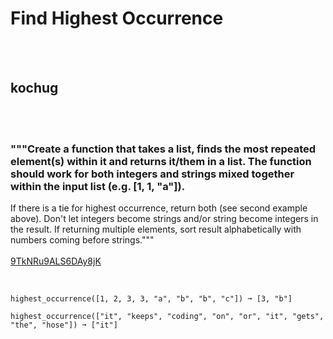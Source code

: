 # Find Highest Occurrence
<br><br>
## kochug
<br><br>
### """Create a function that takes a list, finds the most repeated element(s) within it and returns it/them in a list. The function should work for both integers and strings mixed together within the input list (e.g. [1, 1, "a"]).
If there is a tie for highest occurrence, return both (see second example above).
Don't let integers become strings and/or string become integers in the result.
If returning multiple elements, sort result alphabetically with numbers coming before strings."""
<br><br>
[9TkNRu9ALS6DAy8jK](https://edabit.com/challenge/9TkNRu9ALS6DAy8jK)
<br><br>
```highest_occurrence([2, 3, 2, 5, 6, 7, 2]) ➞ [2]

highest_occurrence([1, 2, 3, 3, "a", "b", "b", "c"]) ➞ [3, "b"]

highest_occurrence(["it", "keeps", "coding", "on", "or", "it", "gets", "the", "hose"]) ➞ ["it"]
```

<br><br>
